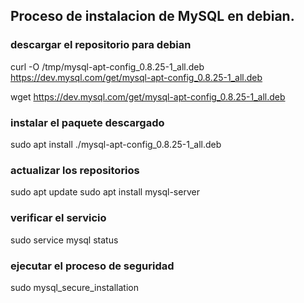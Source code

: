## Proceso de instalacion de MySQL en debian.

### descargar el repositorio para debian

curl -O /tmp/mysql-apt-config_0.8.25-1_all.deb https://dev.mysql.com/get/mysql-apt-config_0.8.25-1_all.deb

wget https://dev.mysql.com/get/mysql-apt-config_0.8.25-1_all.deb

### instalar el paquete descargado

sudo apt install ./mysql-apt-config_0.8.25-1_all.deb

### actualizar los repositorios

sudo apt update
sudo apt install mysql-server

### verificar el servicio

sudo service mysql status

### ejecutar el proceso de seguridad

sudo mysql_secure_installation